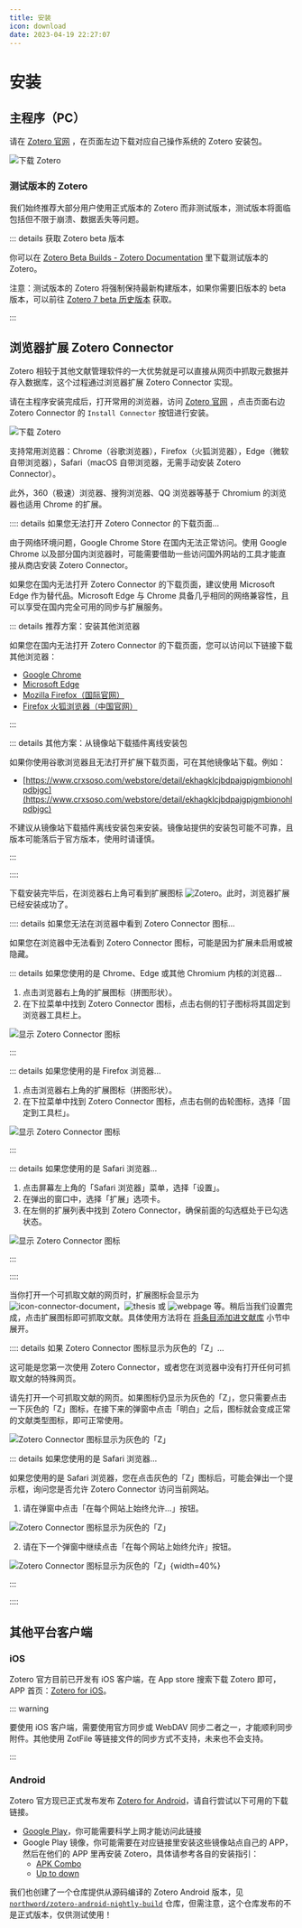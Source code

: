 ```yaml
---
title: 安装
icon: download
date: 2023-04-19 22:27:07
---
```


# 安装

## 主程序（PC）

请在 [Zotero 官网](https://www.zotero.org/download/) ，在页面左边下载对应自己操作系统的 Zotero 安装包。

![下载 Zotero](../assets/images/下载Zotero.png)

### 测试版本的 Zotero

我们始终推荐大部分用户使用正式版本的 Zotero 而非测试版本，测试版本将面临包括但不限于崩溃、数据丢失等问题。

::: details 获取 Zotero beta 版本

你可以在 [Zotero Beta Builds - Zotero Documentation](https://www.zotero.org/support/beta_builds) 里下载测试版本的 Zotero。

注意：测试版本的 Zotero 将强制保持最新构建版本，如果你需要旧版本的 beta 版本，可以前往 [Zotero 7 beta 历史版本](./faqs/zotero-7-beta-versions.md) 获取。

:::

## 浏览器扩展 Zotero Connector

Zotero 相较于其他文献管理软件的一大优势就是可以直接从网页中抓取元数据并存入数据库，这个过程通过浏览器扩展 Zotero Connector 实现。

请在主程序安装完成后，打开常用的浏览器，访问 [Zotero 官网](https://www.zotero.org/download/) ，点击页面右边 Zotero Connector 的 `Install Connector` 按钮进行安装。

![下载 Zotero](../assets/images/下载Zotero.png)

支持常用浏览器：Chrome（谷歌浏览器），Firefox（火狐浏览器），Edge（微软自带浏览器），Safari（macOS 自带浏览器，无需手动安装 Zotero Connector）。

此外，360（极速）浏览器、搜狗浏览器、QQ 浏览器等基于 Chromium 的浏览器也适用 Chrome 的扩展。

:::: details 如果您无法打开 Zotero Connector 的下载页面...

由于网络环境问题，Google Chrome Store 在国内无法正常访问。使用 Google Chrome 以及部分国内浏览器时，可能需要借助一些访问国外网站的工具才能直接从商店安装 Zotero Connector。

如果您在国内无法打开 Zotero Connector 的下载页面，建议使用 Microsoft Edge 作为替代品。Microsoft Edge 与 Chrome 具备几乎相同的网络兼容性，且可以享受在国内完全可用的同步与扩展服务。

::: details 推荐方案：安装其他浏览器

如果您在国内无法打开 Zotero Connector 的下载页面，您可以访问以下链接下载其他浏览器：

- [Google Chrome](https://www.google.com/chrome/)
- [Microsoft Edge](https://www.microsoft.com/zh-cn/edge/) <Badge text="推荐" />
- [Mozilla Firefox（国际官网）](https://www.mozilla.org/zh-CN/firefox/new/) <Badge text="推荐" />
- [Firefox 火狐浏览器（中国官网）](https://www.firefox.com.cn/)

:::

::: details 其他方案：从镜像站下载插件离线安装包

如果你使用谷歌浏览器且无法打开扩展下载页面，可在其他镜像站下载。例如：

- [https://www.crxsoso.com/webstore/detail/ekhagklcjbdpajgpjgmbionohlpdbjgc](https://www.crxsoso.com/webstore/detail/ekhagklcjbdpajgpjgmbionohlpdbjgc)

不建议从镜像站下载插件离线安装包来安装。镜像站提供的安装包可能不可靠，且版本可能落后于官方版本，使用时请谨慎。

:::

::::

下载安装完毕后，在浏览器右上角可看到扩展图标 ![Zotero](../assets/icons/z.svg)。此时，浏览器扩展已经安装成功了。

:::: details 如果您无法在浏览器中看到 Zotero Connector 图标...

如果您在浏览器中无法看到 Zotero Connector 图标，可能是因为扩展未启用或被隐藏。

::: details 如果您使用的是 Chrome、Edge 或其他 Chromium 内核的浏览器...

1. 点击浏览器右上角的扩展图标（拼图形状）。
2. 在下拉菜单中找到 Zotero Connector 图标，点击右侧的钉子图标将其固定到浏览器工具栏上。

![显示 Zotero Connector 图标](../assets/images/zotero-connector-show-icon-chrome.png)

:::

::: details 如果您使用的是 Firefox 浏览器...

1. 点击浏览器右上角的扩展图标（拼图形状）。
2. 在下拉菜单中找到 Zotero Connector 图标，点击右侧的齿轮图标，选择「固定到工具栏」。

![显示 Zotero Connector 图标](../assets/images/zotero-connector-show-icon-firefox.png)

:::

::: details 如果您使用的是 Safari 浏览器...

1. 点击屏幕左上角的「Safari 浏览器」菜单，选择「设置」。
2. 在弹出的窗口中，选择「扩展」选项卡。
3. 在左侧的扩展列表中找到 Zotero Connector，确保前面的勾选框处于已勾选状态。

![显示 Zotero Connector 图标](../assets/images/zotero-connector-show-icon-safari.png)

:::

::::

当你打开一个可抓取文献的网页时，扩展图标会显示为![icon-connector-document](../assets/icons/treeitem-journalArticle@2x.png)，![thesis](../assets/icons/treeitem-thesis@2x.png) 或 ![webpage](../assets/icons/treeitem-webpage@2x.png) 等。稍后当我们设置完成，点击扩展图标即可抓取文献。具体使用方法将在 [将条目添加进文献库](./add-items.md) 小节中展开。

:::: details 如果 Zotero Connector 图标显示为灰色的「Z」...

这可能是您第一次使用 Zotero Connector，或者您在浏览器中没有打开任何可抓取文献的特殊网页。

请先打开一个可抓取文献的网页。如果图标仍显示为灰色的「Z」，您只需要点击一下灰色的「Z」图标，在接下来的弹窗中点击「明白」之后，图标就会变成正常的文献类型图标，即可正常使用。

![Zotero Connector 图标显示为灰色的「Z」](../assets/images/zotero-connector-gray-z.png)

::: details 如果您使用的是 Safari 浏览器...

如果您使用的是 Safari 浏览器，您在点击灰色的「Z」图标后，可能会弹出一个提示框，询问您是否允许 Zotero Connector 访问当前网站。

1. 请在弹窗中点击「在每个网站上始终允许...」按钮。

![Zotero Connector 图标显示为灰色的「Z」](../assets/images/zotero-connector-gray-z-safari.png)

2. 请在下一个弹窗中继续点击「在每个网站上始终允许」按钮。

![Zotero Connector 图标显示为灰色的「Z」](../assets/images/zotero-connector-gray-z-safari-2.png){width=40%}

:::

::::

## 其他平台客户端

### iOS

Zotero 官方目前已开发有 iOS 客户端，在 App store 搜索下载 Zotero 即可，APP 首页：[Zotero for iOS](https://apps.apple.com/cn/app/zotero/id1513554812)。

::: warning

要使用 iOS 客户端，需要使用官方同步或 WebDAV 同步二者之一，才能顺利同步附件。其他使用 ZotFile 等链接文件的同步方式不支持，未来也不会支持。

:::

### Android

Zotero 官方现已正式发布发布 [Zotero for Android](https://forums.zotero.org/discussion/124672/now-available-zotero-for-android)，请自行尝试以下可用的下载链接。

- [Google Play](https://play.google.com/store/apps/details?id=org.zotero.android)，你可能需要科学上网才能访问此链接
- Google Play 镜像，你可能需要在对应链接里安装这些镜像站点自己的 APP，然后在他们的 APP 里再安装 Zotero，具体请参考各自的安装指引：
  - [APK Combo](https://apkcombo.com/zh/zotero/org.zotero.android/)
  - [Up to down](https://zotero.en.uptodown.com/android/download)

我们也创建了一个仓库提供从源码编译的 Zotero Android 版本，见 [`northword/zotero-android-nightly-build`](https://github.com/northword/zotero-android-nightly-build) 仓库，但需注意，这个仓库发布的不是正式版本，仅供测试使用！

